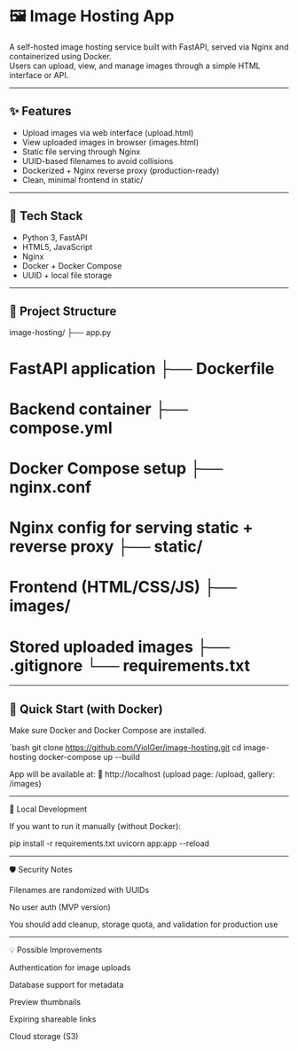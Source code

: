 # 🖼️ Image Hosting App

A self-hosted image hosting service built with FastAPI, served via Nginx and containerized using Docker.  
Users can upload, view, and manage images through a simple HTML interface or API.

---

## ✨ Features

- Upload images via web interface (upload.html)
- View uploaded images in browser (images.html)
- Static file serving through Nginx
- UUID-based filenames to avoid collisions
- Dockerized + Nginx reverse proxy (production-ready)
- Clean, minimal frontend in static/

---

## 🧠 Tech Stack

- Python 3, FastAPI
- HTML5, JavaScript
- Nginx
- Docker + Docker Compose
- UUID + local file storage

---

## 📁 Project Structure

image-hosting/ ├── app.py                 
# FastAPI application ├── Dockerfile             
# Backend container ├── compose.yml            
# Docker Compose setup ├── nginx.conf            
# Nginx config for serving static + reverse proxy ├── static/          
# Frontend (HTML/CSS/JS) ├── images/              
# Stored uploaded images ├── .gitignore └── requirements.txt

---

## 🚀 Quick Start (with Docker)

Make sure Docker and Docker Compose are installed.

`bash
git clone https://github.com/ViolGer/image-hosting.git
cd image-hosting
docker-compose up --build

App will be available at:
📍 http://localhost (upload page: /upload, gallery: /images)


---

🔧 Local Development

If you want to run it manually (without Docker):

pip install -r requirements.txt
uvicorn app:app --reload


---

🛡 Security Notes

Filenames are randomized with UUIDs

No user auth (MVP version)

You should add cleanup, storage quota, and validation for production use



---

💡 Possible Improvements

Authentication for image uploads

Database support for metadata

Preview thumbnails

Expiring shareable links

Cloud storage (S3)
